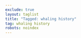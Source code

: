 ```yaml
---
exclude: true
layout: taglist
title: "Tagged: whaling history"
tag: whaling history
robots: noindex
---
```

